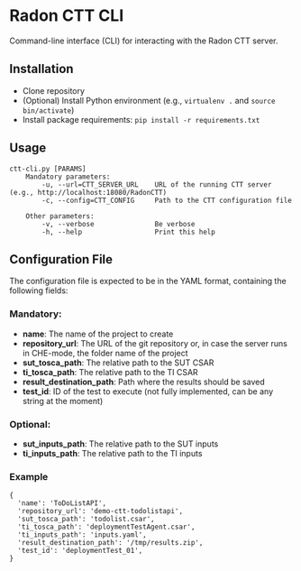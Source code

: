 # Radon CTT CLI

Command-line interface (CLI) for interacting with the Radon CTT server.

## Installation

* Clone repository
* (Optional) Install Python environment (e.g., `virtualenv .` and `source bin/activate`)
* Install package requirements: `pip install -r requirements.txt`


## Usage
```
ctt-cli.py [PARAMS]
    Mandatory parameters:
        -u, --url=CTT_SERVER_URL    URL of the running CTT server (e.g., http://localhost:18080/RadonCTT)
        -c, --config=CTT_CONFIG     Path to the CTT configuration file
        
    Other parameters:    
        -v, --verbose               Be verbose
        -h, --help                  Print this help
```

## Configuration File

The configuration file is expected to be in the YAML format, containing the following fields:

### Mandatory:
* **name**: The name of the project to create
* **repository_url**: The URL of the git repository or, in case the server runs in CHE-mode, the folder name of the project
* **sut_tosca_path**: The relative path to the SUT CSAR
* **ti_tosca_path**: The relative path to the TI CSAR
* **result_destination_path**: Path where the results should be saved
* **test_id**: ID of the test to execute (not fully implemented, can be any string at the moment)

### Optional:
* **sut_inputs_path**: The relative path to the SUT inputs 
* **ti_inputs_path**: The relative path to the TI inputs

### Example 
```
{
  'name': 'ToDoListAPI',
  'repository_url': 'demo-ctt-todolistapi',
  'sut_tosca_path': 'todolist.csar',
  'ti_tosca_path': 'deploymentTestAgent.csar',
  'ti_inputs_path': 'inputs.yaml',
  'result_destination_path': '/tmp/results.zip',
  'test_id': 'deploymentTest_01',
}
```
